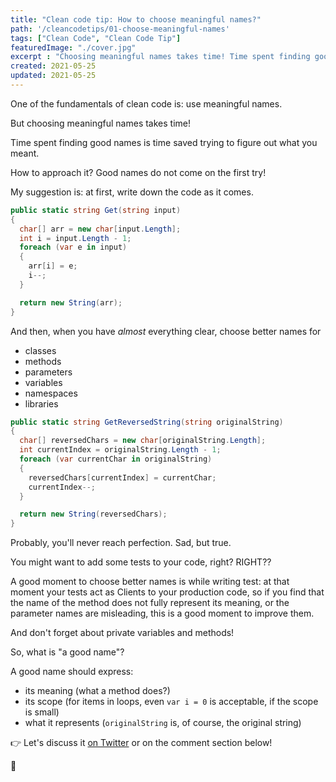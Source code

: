 ```yaml
---
title: "Clean code tip: How to choose meaningful names?"
path: '/cleancodetips/01-choose-meaningful-names'
tags: ["Clean Code", "Clean Code Tip"]
featuredImage: "./cover.jpg"
excerpt : "Choosing meaningful names takes time! Time spent finding good names is time saved trying to figure out what you meant."
created: 2021-05-25
updated: 2021-05-25
---
```


One of the fundamentals of clean code is: use meaningful names.

But choosing meaningful names takes time!

Time spent finding good names is time saved trying to figure out what you meant.

How to approach it? Good names do not come on the first try!

My suggestion is: at first, write down the code as it comes.

```cs
public static string Get(string input)
{
  char[] arr = new char[input.Length];
  int i = input.Length - 1;
  foreach (var e in input)
  {
    arr[i] = e;
    i--;
  }

  return new String(arr);
}
```

And then, when you have _almost_ everything clear, choose better names for

* classes
* methods
* parameters
* variables
* namespaces
* libraries

```cs
public static string GetReversedString(string originalString)
{
  char[] reversedChars = new char[originalString.Length];
  int currentIndex = originalString.Length - 1;
  foreach (var currentChar in originalString)
  {
    reversedChars[currentIndex] = currentChar;
    currentIndex--;
  }

  return new String(reversedChars);
}
```

Probably, you'll never reach perfection. Sad, but true.

You might want to add some tests to your code, right? RIGHT??

A good moment to choose better names is while writing test: at that moment your tests act as Clients to your production code, so if you find that the name of the method does not fully represent its meaning, or the parameter names are misleading, this is a good moment to improve them.

And don't forget about private variables and methods!

So, what is "a good name"? 

A good name should express:

* its meaning (what a method does?)
* its scope (for items in loops, even `var i = 0` is acceptable, if the scope is small)
* what it represents (`originalString` is, of course, the original string)



👉 Let's discuss it [on Twitter](https://twitter.com/BelloneDavide/status/1334909329573433345) or on the comment section below!

🐧